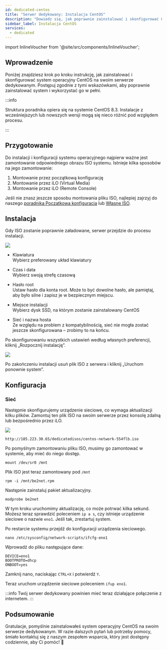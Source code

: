 ```yaml
---
id: dedicated-centos
title: "Serwer dedykowany: Instalacja CentOS"
description: "Dowiedz się, jak poprawnie zainstalować i skonfigurować CentOS na swoim serwerze dedykowanym, aby uzyskać optymalną wydajność i bezpieczeństwo → Sprawdź teraz"
sidebar_label: Instalacja CentOS
services:
  - dedicated
---
```


import InlineVoucher from '@site/src/components/InlineVoucher';

## Wprowadzenie

Poniżej znajdziesz krok po kroku instrukcję, jak zainstalować i skonfigurować system operacyjny CentOS na swoim serwerze dedykowanym. Postępuj zgodnie z tymi wskazówkami, aby poprawnie zainstalować system i wykorzystać go w pełni.

:::info

Struktura poradnika opiera się na systemie CentOS 8.3. Instalacje z wcześniejszych lub nowszych wersji mogą się nieco różnić pod względem procesu.

:::

<InlineVoucher />

## Przygotowanie

Do instalacji i konfiguracji systemu operacyjnego najpierw ważne jest zamontowanie odpowiedniego obrazu ISO systemu. Istnieje kilka sposobów na jego zamontowanie:

1. Montowanie przez początkową konfigurację
2. Montowanie przez iLO (Virtual Media)
3. Montowanie przez iLO (Remote Console)

Jeśli nie znasz jeszcze sposobu montowania pliku ISO, najlepiej zajrzyj do naszego [poradnika Początkowa konfiguracja](dedicated-setup.md) lub [Własne ISO](dedicated-iso.md).



## Instalacja

Gdy ISO zostanie poprawnie załadowane, serwer przejdzie do procesu instalacji.

![](https://screensaver01.zap-hosting.com/index.php/s/YFQt6Jmw5wi4QZZ/preview)

* Klawiatura  
Wybierz preferowany układ klawiatury

* Czas i data  
Wybierz swoją strefę czasową

* Hasło root  
Ustaw hasło dla konta root. Może to być dowolne hasło, ale pamiętaj, aby było silne i zapisz je w bezpiecznym miejscu.

* Miejsce instalacji  
Wybierz dysk SSD, na którym zostanie zainstalowany CentOS

* Sieć i nazwa hosta  
Ze względu na problem z kompatybilnością, sieć nie mogła zostać jeszcze skonfigurowana – zrobimy to na końcu.

Po skonfigurowaniu wszystkich ustawień według własnych preferencji, kliknij „Rozpocznij instalację”.

![](https://screensaver01.zap-hosting.com/index.php/s/iqF8KzziQix3jyd/preview)

Po zakończeniu instalacji usuń plik ISO z serwera i kliknij „Uruchom ponownie system”.



## Konfiguracja

### Sieć

Następnie skonfigurujemy urządzenie sieciowe, co wymaga aktualizacji kilku plików. Zamontuj ten plik ISO na swoim serwerze przez konsolę zdalną lub bezpośrednio przez iLO.

![](https://screensaver01.zap-hosting.com/index.php/s/skiKLacFGZnMwr9/preview)

```http://185.223.30.65/dedicatedisos/centos-network-554flb.iso```

Po pomyślnym zamontowaniu pliku ISO, musimy go zamontować w systemie, aby mieć do niego dostęp.

```mount /dev/sr0 /mnt```

Plik ISO jest teraz zamontowany pod `/mnt`

```rpm -i /mnt/be2net.rpm```

Następnie zainstaluj pakiet aktualizacyjny.

```modprobe be2net```

W tym kroku uruchomimy aktualizację, co może potrwać kilka sekund.  
Możesz teraz sprawdzić poleceniem `ip a s`, czy istnieje urządzenie sieciowe o nazwie `eno1`. Jeśli tak, zrestartuj system.

Po restarcie systemu przejdź do konfiguracji urządzenia sieciowego.

```nano /etc/sysconfig/network-scripts/ifcfg-eno1```

Wprowadź do pliku następujące dane:

```
DEVICE=eno1
BOOTPROTO=dhcp
ONBOOT=yes
```

Zamknij nano, naciskając `CTRL+X` i potwierdź `Y`.

Teraz uruchom urządzenie sieciowe poleceniem `ifup eno1`.

:::info
Twój serwer dedykowany powinien mieć teraz działające połączenie z internetem.
:::





## Podsumowanie

Gratulacje, pomyślnie zainstalowałeś system operacyjny CentOS na swoim serwerze dedykowanym. W razie dalszych pytań lub potrzeby pomocy, śmiało kontaktuj się z naszym zespołem wsparcia, który jest dostępny codziennie, aby Ci pomóc! 🙂

<InlineVoucher />